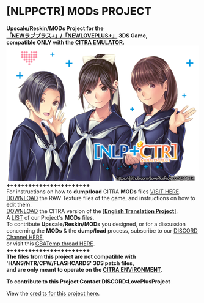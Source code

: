 # [NLPPCTR] MODs PROJECT

**Upscale/Reskin/MODs Project for the<br />
[「NEWラブプラス+」/「NEWLOVEPLUS+」](https://www.youtube.com/watch?v=Sz6p45GsLJQ) 3DS Game,<br />
compatible ONLY with the [CITRA EMULATOR](https://citra-emulator.com/).**<br />
![ScreenShot](https://github.com/LovePlusProject/NLPPCTR/blob/b43733e967abdc54355c80562ffd97773f4f64f1/%5BNLPPCTR%5D.png)
**+++++++++++++++++++++++**<br />
For instructions on how to **dump/load** CITRA **MODs** files [VISIT HERE](___).<br />
[DOWNLOAD](___) the RAW Texture files of the game, and instructions on how to edit them.<br />
[DOWNLOAD](___) the CITRA version of the [[**English Translation Project**]](https://github.com/LovePlusProject/NLPPATCH/).<br />
A [LIST](___) of our Project's **MODs** files.<br />
To contribute **Upscale/Reskin/MODs** you designed, or for a discussion<br />
concerning the **MODs** & the **dump/load** process, subscribe to our [DISCORD Channel HERE](https://discord.gg/Mn8DSXJc),<br />
or visit this [GBATemp thread HERE](https://gbatemp.net/threads/project-newloveplus-custom-mods-thread.412840/).<br />
**+++++++++++++++++++++++**<br />
**The files from this project are not compatible with 'HANS/NTR/CFW/FLASHCARDS' 3DS patch files,<br />
and are only meant to operate on the [CITRA ENVIRONMENT](https://citra-emulator.com/).**

**To contribute to this Project Contact DISCORD:LovePlusProject**

View the [credits for this project here](___).
